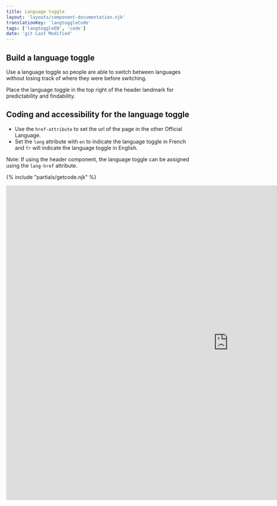```yaml
---
title: Language toggle
layout: 'layouts/component-documentation.njk'
translationKey: 'langtoggleCode'
tags: ['langtoggleEN', 'code']
date: 'git Last Modified'
---
```


## Build a language toggle

Use a language toggle so people are able to switch between languages without losing track of where they were before switching.

Place the language toggle in the top right of the header landmark for predictability and findability.

## Coding and accessibility for the language toggle

- Use the `href-attribute` to set the url of the page in the other Official Language.
- Set the `lang` attribute with `en` to indicate the language toggle in French and `fr` will indicate the language toggle in English.

Note: If using the header component, the language toggle can be assigned using the `lang-href` attribute.

{% include "partials/getcode.njk" %}

<iframe
  title="Overview of gcds-footer properties and events."
  src="https://cds-snc.github.io/gcds-components/iframe.html?viewMode=docs&demo=true&singleStory=true&id=components-language-toggle--events-properties&lang=en"
  width="1200"
  height="850"
  style="display: block; margin: 0 auto;"
  frameBorder="0"
  allow="clipboard-write"
></iframe>
